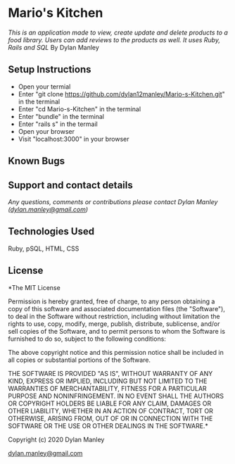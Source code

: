 # Mario's Kitchen
_This is an application made to view, create update and delete products to a food library. Users can add reviews to the products as well. It uses Ruby, Rails and SQL_
By Dylan Manley

## Setup Instructions

* Open your termial
* Enter "git clone https://github.com/dylan12manley/Mario-s-Kitchen.git" in the terminal
* Enter "cd Mario-s-Kitchen" in the terminal
* Enter "bundle" in the terminal
* Enter "rails s" in the termail
* Open your browser
* Visit "localhost:3000" in your browser

## Known Bugs

## Support and contact details
_Any questions, comments or contributions please contact Dylan Manley (dylan.manley@gmail.com)_

## Technologies Used
Ruby, pSQL, HTML, CSS

## License
*The MIT License

Permission is hereby granted, free of charge, to any person obtaining a copy of this software and associated documentation files (the "Software"), to deal in the Software without restriction, including without limitation the rights to use, copy, modify, merge, publish, distribute, sublicense, and/or sell copies of the Software, and to permit persons to whom the Software is furnished to do so, subject to the following conditions:

The above copyright notice and this permission notice shall be included in all copies or substantial portions of the Software.

THE SOFTWARE IS PROVIDED "AS IS", WITHOUT WARRANTY OF ANY KIND, EXPRESS OR IMPLIED, INCLUDING BUT NOT LIMITED TO THE WARRANTIES OF MERCHANTABILITY, FITNESS FOR A PARTICULAR PURPOSE AND NONINFRINGEMENT. IN NO EVENT SHALL THE AUTHORS OR COPYRIGHT HOLDERS BE LIABLE FOR ANY CLAIM, DAMAGES OR OTHER LIABILITY, WHETHER IN AN ACTION OF CONTRACT, TORT OR OTHERWISE, ARISING FROM, OUT OF OR IN CONNECTION WITH THE SOFTWARE OR THE USE OR OTHER DEALINGS IN THE SOFTWARE.*

Copyright (c) 2020 Dylan Manley

dylan.manley@gmail.com
